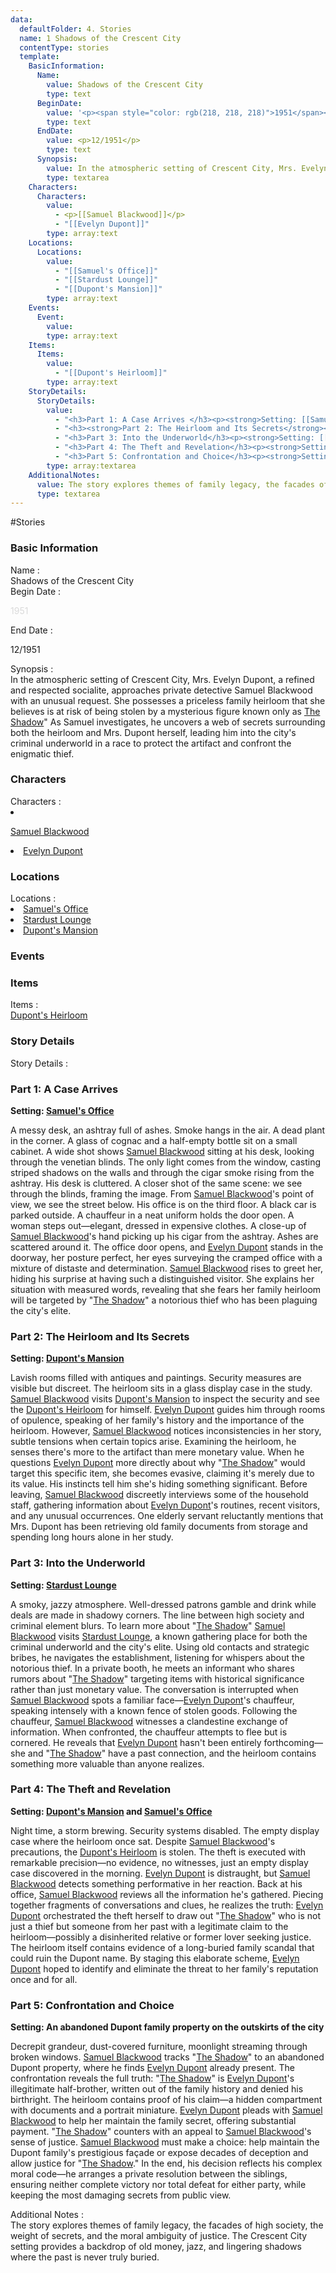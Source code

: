 ```yaml
---
data:
  defaultFolder: 4. Stories
  name: 1 Shadows of the Crescent City
  contentType: stories
  template:
    BasicInformation:
      Name:
        value: Shadows of the Crescent City
        type: text
      BeginDate:
        value: '<p><span style="color: rgb(218, 218, 218)">1951</span></p>'
        type: text
      EndDate:
        value: <p>12/1951</p>
        type: text
      Synopsis:
        value: In the atmospheric setting of Crescent City, Mrs. Evelyn Dupont, a refined and respected socialite, approaches private detective Samuel Blackwood with an unusual request. She possesses a priceless family heirloom that she believes is at risk of being stolen by a mysterious figure known only as [[The Shadow]]" As Samuel investigates, he uncovers a web of secrets surrounding both the heirloom and Mrs. Dupont herself, leading him into the city's criminal underworld in a race to protect the artifact and confront the enigmatic thief.
        type: textarea
    Characters:
      Characters:
        value:
          - <p>[[Samuel Blackwood]]</p>
          - "[[Evelyn Dupont]]"
        type: array:text
    Locations:
      Locations:
        value:
          - "[[Samuel's Office]]"
          - "[[Stardust Lounge]]"
          - "[[Dupont's Mansion]]"
        type: array:text
    Events:
      Event:
        value: 
        type: array:text
    Items:
      Items:
        value:
          - "[[Dupont's Heirloom]]"
        type: array:text
    StoryDetails:
      StoryDetails:
        value:
          - "<h3>Part 1: A Case Arrives </h3><p><strong>Setting: [[Samuel's Office]]</strong></p><p>A messy desk, an ashtray full of ashes. Smoke hangs in the air. A dead plant in the corner. A glass of cognac and a half-empty bottle sit on a small cabinet. A wide shot shows [[Samuel Blackwood]] sitting at his desk, looking through the venetian blinds. The only light comes from the window, casting striped shadows on the walls and through the cigar smoke rising from the ashtray. His desk is cluttered. A closer shot of the same scene: we see through the blinds, framing the image. From [[Samuel Blackwood]]'s point of view, we see the street below. His office is on the third floor. A black car is parked outside. A chauffeur in a neat uniform holds the door open. A woman steps out—elegant, dressed in expensive clothes. A close-up of [[Samuel Blackwood]]'s hand picking up his cigar from the ashtray. Ashes are scattered around it. The office door opens, and [[Evelyn Dupont]] stands in the doorway, her posture perfect, her eyes surveying the cramped office with a mixture of distaste and determination. [[Samuel Blackwood]] rises to greet her, hiding his surprise at having such a distinguished visitor. She explains her situation with measured words, revealing that she fears her family heirloom will be targeted by \"[[The Shadow]]\" a notorious thief who has been plaguing the city's elite.</p>"
          - "<h3><strong>Part 2: The Heirloom and Its Secrets</strong></h3><p><strong>Setting: [[Dupont's Mansion]]</strong></p><p>Lavish rooms filled with antiques and paintings. Security measures are visible but discreet. The heirloom sits in a glass display case in the study. [[Samuel Blackwood]] visits [[Dupont's Mansion]] to inspect the security and see the [[Dupont's Heirloom]] for himself. [[Evelyn Dupont]] guides him through rooms of opulence, speaking of her family's history and the importance of the heirloom. However, [[Samuel Blackwood]] notices inconsistencies in her story, subtle tensions when certain topics arise. Examining the heirloom, he senses there's more to the artifact than mere monetary value. When he questions [[Evelyn Dupont]] more directly about why \"[[The Shadow]]\" would target this specific item, she becomes evasive, claiming it's merely due to its value. His instincts tell him she's hiding something significant. Before leaving, [[Samuel Blackwood]] discreetly interviews some of the household staff, gathering information about [[Evelyn Dupont]]'s routines, recent visitors, and any unusual occurrences. One elderly servant reluctantly mentions that Mrs. Dupont has been retrieving old family documents from storage and spending long hours alone in her study.</p>"
          - "<h3>Part 3: Into the Underworld</h3><p><strong>Setting: [[Stardust Lounge]]</strong></p><p>A smoky, jazzy atmosphere. Well-dressed patrons gamble and drink while deals are made in shadowy corners. The line between high society and criminal element blurs. To learn more about \"[[The Shadow]]\" [[Samuel Blackwood]] visits [[Stardust Lounge]], a known gathering place for both the criminal underworld and the city's elite. Using old contacts and strategic bribes, he navigates the establishment, listening for whispers about the notorious thief. In a private booth, he meets an informant who shares rumors about \"[[The Shadow]]\" targeting items with historical significance rather than just monetary value. The conversation is interrupted when [[Samuel Blackwood]] spots a familiar face—[[Evelyn Dupont]]'s chauffeur, speaking intensely with a known fence of stolen goods. Following the chauffeur, [[Samuel Blackwood]] witnesses a clandestine exchange of information. When confronted, the chauffeur attempts to flee but is cornered. He reveals that [[Evelyn Dupont]] hasn't been entirely forthcoming—she and \"[[The Shadow]]\" have a past connection, and the heirloom contains something more valuable than anyone realizes.</p>"
          - "<h3>Part 4: The Theft and Revelation</h3><p><strong>Setting: [[Dupont's Mansion]] and [[Samuel's Office]]</strong></p><p>Night time, a storm brewing. Security systems disabled. The empty display case where the heirloom once sat. Despite [[Samuel Blackwood]]'s precautions, the [[Dupont's Heirloom]] is stolen. The theft is executed with remarkable precision—no evidence, no witnesses, just an empty display case discovered in the morning. [[Evelyn Dupont]] is distraught, but [[Samuel Blackwood]] detects something performative in her reaction. Back at his office, [[Samuel Blackwood]] reviews all the information he's gathered. Piecing together fragments of conversations and clues, he realizes the truth: [[Evelyn Dupont]] orchestrated the theft herself to draw out \"[[The Shadow]]\" who is not just a thief but someone from her past with a legitimate claim to the heirloom—possibly a disinherited relative or former lover seeking justice. The heirloom itself contains evidence of a long-buried family scandal that could ruin the Dupont name. By staging this elaborate scheme, [[Evelyn Dupont]] hoped to identify and eliminate the threat to her family's reputation once and for all.</p>"
          - "<h3>Part 5: Confrontation and Choice</h3><p><strong>Setting: An abandoned Dupont family property on the outskirts of the city</strong></p><p>Decrepit grandeur, dust-covered furniture, moonlight streaming through broken windows. [[Samuel Blackwood]] tracks \"[[The Shadow]]\" to an abandoned Dupont property, where he finds [[Evelyn Dupont]] already present. The confrontation reveals the full truth: \"[[The Shadow]]\" is [[Evelyn Dupont]]'s illegitimate half-brother, written out of the family history and denied his birthright. The heirloom contains proof of his claim—a hidden compartment with documents and a portrait miniature. [[Evelyn Dupont]] pleads with [[Samuel Blackwood]] to help her maintain the family secret, offering substantial payment. \"[[The Shadow]]\" counters with an appeal to [[Samuel Blackwood]]'s sense of justice. [[Samuel Blackwood]] must make a choice: help maintain the Dupont family's prestigious façade or expose decades of deception and allow justice for \"[[The Shadow]].\" In the end, his decision reflects his complex moral code—he arranges a private resolution between the siblings, ensuring neither complete victory nor total defeat for either party, while keeping the most damaging secrets from public view.</p>"
        type: array:textarea
    AdditionalNotes:
      value: The story explores themes of family legacy, the facades of high society, the weight of secrets, and the moral ambiguity of justice. The Crescent City setting provides a backdrop of old money, jazz, and lingering shadows where the past is never truly buried.
      type: textarea
---
```


#Stories

<div class="section level-3"><h3 class="section-header">Basic Information</h3><div class="section-content"><div class="content-container"><div class="field-container field-type-text"><div class="field-label">Name : </div><div class="field-value text-value">Shadows of the Crescent City</div></div><div class="field-container field-type-text"><div class="field-label">Begin Date : </div><div class="field-value text-value"><p><span style="color: rgb(218, 218, 218)">1951</span></p></div></div><div class="field-container field-type-text"><div class="field-label">End Date : </div><div class="field-value text-value"><p>12/1951</p></div></div><div class="field-container field-type-textarea"><div class="field-label">Synopsis : </div><div class="field-value"><div class="content-creation-textarea">In the atmospheric setting of Crescent City, Mrs. Evelyn Dupont, a refined and respected socialite, approaches private detective Samuel Blackwood with an unusual request. She possesses a priceless family heirloom that she believes is at risk of being stolen by a mysterious figure known only as <a data-href="The Shadow" href="The Shadow" class="internal-link" target="_blank" rel="noopener nofollow">The Shadow</a>" As Samuel investigates, he uncovers a web of secrets surrounding both the heirloom and Mrs. Dupont herself, leading him into the city's criminal underworld in a race to protect the artifact and confront the enigmatic thief.</div></div></div></div></div></div><div class="section-separator"></div><div class="section level-3"><h3 class="section-header">Characters</h3><div class="section-content"><div class="content-container"><div class="field-container field-type-array:text"><div class="field-label">Characters : </div><nav class="field-value array-container"><li class="array-item text-item"><p><a data-href="Samuel Blackwood" href="Samuel Blackwood" class="internal-link" target="_blank" rel="noopener nofollow">Samuel Blackwood</a></p></li><li class="array-item text-item"><a data-href="Evelyn Dupont" href="Evelyn Dupont" class="internal-link" target="_blank" rel="noopener nofollow">Evelyn Dupont</a></li></nav></div></div></div></div><div class="section-separator"></div><div class="section level-3"><h3 class="section-header">Locations</h3><div class="section-content"><div class="content-container"><div class="field-container field-type-array:text"><div class="field-label">Locations : </div><nav class="field-value array-container"><li class="array-item text-item"><a data-href="Samuel's Office" href="Samuel's Office" class="internal-link" target="_blank" rel="noopener nofollow">Samuel's Office</a></li><li class="array-item text-item"><a data-href="Stardust Lounge" href="Stardust Lounge" class="internal-link" target="_blank" rel="noopener nofollow">Stardust Lounge</a></li><li class="array-item text-item"><a data-href="Dupont's Mansion" href="Dupont's Mansion" class="internal-link" target="_blank" rel="noopener nofollow">Dupont's Mansion</a></li></nav></div></div></div></div><div class="section-separator"></div><div class="section level-3"><h3 class="section-header">Events</h3><div class="section-content"><div class="content-container"></div></div></div><div class="section-separator"></div><div class="section level-3"><h3 class="section-header">Items</h3><div class="section-content"><div class="content-container"><div class="field-container field-type-text"><div class="field-label">Items : </div><div class="field-value text-value"><a data-href="Dupont's Heirloom" href="Dupont's Heirloom" class="internal-link" target="_blank" rel="noopener nofollow">Dupont's Heirloom</a></div></div></div></div></div><div class="section-separator"></div><div class="section level-3"><h3 class="section-header">Story Details</h3><div class="section-content"><div class="content-container"><div class="field-container field-type-array:textarea"><div class="field-label">Story Details : </div><nav class="field-value array-container"><div class="array-item textarea-item content-creation-textarea"><h3>Part 1: A Case Arrives </h3><p><strong>Setting: <a data-href="Samuel's Office" href="Samuel's Office" class="internal-link" target="_blank" rel="noopener nofollow">Samuel's Office</a></strong></p><p>A messy desk, an ashtray full of ashes. Smoke hangs in the air. A dead plant in the corner. A glass of cognac and a half-empty bottle sit on a small cabinet. A wide shot shows <a data-href="Samuel Blackwood" href="Samuel Blackwood" class="internal-link" target="_blank" rel="noopener nofollow">Samuel Blackwood</a> sitting at his desk, looking through the venetian blinds. The only light comes from the window, casting striped shadows on the walls and through the cigar smoke rising from the ashtray. His desk is cluttered. A closer shot of the same scene: we see through the blinds, framing the image. From <a data-href="Samuel Blackwood" href="Samuel Blackwood" class="internal-link" target="_blank" rel="noopener nofollow">Samuel Blackwood</a>'s point of view, we see the street below. His office is on the third floor. A black car is parked outside. A chauffeur in a neat uniform holds the door open. A woman steps out—elegant, dressed in expensive clothes. A close-up of <a data-href="Samuel Blackwood" href="Samuel Blackwood" class="internal-link" target="_blank" rel="noopener nofollow">Samuel Blackwood</a>'s hand picking up his cigar from the ashtray. Ashes are scattered around it. The office door opens, and <a data-href="Evelyn Dupont" href="Evelyn Dupont" class="internal-link" target="_blank" rel="noopener nofollow">Evelyn Dupont</a> stands in the doorway, her posture perfect, her eyes surveying the cramped office with a mixture of distaste and determination. <a data-href="Samuel Blackwood" href="Samuel Blackwood" class="internal-link" target="_blank" rel="noopener nofollow">Samuel Blackwood</a> rises to greet her, hiding his surprise at having such a distinguished visitor. She explains her situation with measured words, revealing that she fears her family heirloom will be targeted by "<a data-href="The Shadow" href="The Shadow" class="internal-link" target="_blank" rel="noopener nofollow">The Shadow</a>" a notorious thief who has been plaguing the city's elite.</p></div><div class="array-item textarea-item content-creation-textarea"><h3><strong>Part 2: The Heirloom and Its Secrets</strong></h3><p><strong>Setting: <a data-href="Dupont's Mansion" href="Dupont's Mansion" class="internal-link" target="_blank" rel="noopener nofollow">Dupont's Mansion</a></strong></p><p>Lavish rooms filled with antiques and paintings. Security measures are visible but discreet. The heirloom sits in a glass display case in the study. <a data-href="Samuel Blackwood" href="Samuel Blackwood" class="internal-link" target="_blank" rel="noopener nofollow">Samuel Blackwood</a> visits <a data-href="Dupont's Mansion" href="Dupont's Mansion" class="internal-link" target="_blank" rel="noopener nofollow">Dupont's Mansion</a> to inspect the security and see the <a data-href="Dupont's Heirloom" href="Dupont's Heirloom" class="internal-link" target="_blank" rel="noopener nofollow">Dupont's Heirloom</a> for himself. <a data-href="Evelyn Dupont" href="Evelyn Dupont" class="internal-link" target="_blank" rel="noopener nofollow">Evelyn Dupont</a> guides him through rooms of opulence, speaking of her family's history and the importance of the heirloom. However, <a data-href="Samuel Blackwood" href="Samuel Blackwood" class="internal-link" target="_blank" rel="noopener nofollow">Samuel Blackwood</a> notices inconsistencies in her story, subtle tensions when certain topics arise. Examining the heirloom, he senses there's more to the artifact than mere monetary value. When he questions <a data-href="Evelyn Dupont" href="Evelyn Dupont" class="internal-link" target="_blank" rel="noopener nofollow">Evelyn Dupont</a> more directly about why "<a data-href="The Shadow" href="The Shadow" class="internal-link" target="_blank" rel="noopener nofollow">The Shadow</a>" would target this specific item, she becomes evasive, claiming it's merely due to its value. His instincts tell him she's hiding something significant. Before leaving, <a data-href="Samuel Blackwood" href="Samuel Blackwood" class="internal-link" target="_blank" rel="noopener nofollow">Samuel Blackwood</a> discreetly interviews some of the household staff, gathering information about <a data-href="Evelyn Dupont" href="Evelyn Dupont" class="internal-link" target="_blank" rel="noopener nofollow">Evelyn Dupont</a>'s routines, recent visitors, and any unusual occurrences. One elderly servant reluctantly mentions that Mrs. Dupont has been retrieving old family documents from storage and spending long hours alone in her study.</p></div><div class="array-item textarea-item content-creation-textarea"><h3>Part 3: Into the Underworld</h3><p><strong>Setting: <a data-href="Stardust Lounge" href="Stardust Lounge" class="internal-link" target="_blank" rel="noopener nofollow">Stardust Lounge</a></strong></p><p>A smoky, jazzy atmosphere. Well-dressed patrons gamble and drink while deals are made in shadowy corners. The line between high society and criminal element blurs. To learn more about "<a data-href="The Shadow" href="The Shadow" class="internal-link" target="_blank" rel="noopener nofollow">The Shadow</a>" <a data-href="Samuel Blackwood" href="Samuel Blackwood" class="internal-link" target="_blank" rel="noopener nofollow">Samuel Blackwood</a> visits <a data-href="Stardust Lounge" href="Stardust Lounge" class="internal-link" target="_blank" rel="noopener nofollow">Stardust Lounge</a>, a known gathering place for both the criminal underworld and the city's elite. Using old contacts and strategic bribes, he navigates the establishment, listening for whispers about the notorious thief. In a private booth, he meets an informant who shares rumors about "<a data-href="The Shadow" href="The Shadow" class="internal-link" target="_blank" rel="noopener nofollow">The Shadow</a>" targeting items with historical significance rather than just monetary value. The conversation is interrupted when <a data-href="Samuel Blackwood" href="Samuel Blackwood" class="internal-link" target="_blank" rel="noopener nofollow">Samuel Blackwood</a> spots a familiar face—<a data-href="Evelyn Dupont" href="Evelyn Dupont" class="internal-link" target="_blank" rel="noopener nofollow">Evelyn Dupont</a>'s chauffeur, speaking intensely with a known fence of stolen goods. Following the chauffeur, <a data-href="Samuel Blackwood" href="Samuel Blackwood" class="internal-link" target="_blank" rel="noopener nofollow">Samuel Blackwood</a> witnesses a clandestine exchange of information. When confronted, the chauffeur attempts to flee but is cornered. He reveals that <a data-href="Evelyn Dupont" href="Evelyn Dupont" class="internal-link" target="_blank" rel="noopener nofollow">Evelyn Dupont</a> hasn't been entirely forthcoming—she and "<a data-href="The Shadow" href="The Shadow" class="internal-link" target="_blank" rel="noopener nofollow">The Shadow</a>" have a past connection, and the heirloom contains something more valuable than anyone realizes.</p></div><div class="array-item textarea-item content-creation-textarea"><h3>Part 4: The Theft and Revelation</h3><p><strong>Setting: <a data-href="Dupont's Mansion" href="Dupont's Mansion" class="internal-link" target="_blank" rel="noopener nofollow">Dupont's Mansion</a> and <a data-href="Samuel's Office" href="Samuel's Office" class="internal-link" target="_blank" rel="noopener nofollow">Samuel's Office</a></strong></p><p>Night time, a storm brewing. Security systems disabled. The empty display case where the heirloom once sat. Despite <a data-href="Samuel Blackwood" href="Samuel Blackwood" class="internal-link" target="_blank" rel="noopener nofollow">Samuel Blackwood</a>'s precautions, the <a data-href="Dupont's Heirloom" href="Dupont's Heirloom" class="internal-link" target="_blank" rel="noopener nofollow">Dupont's Heirloom</a> is stolen. The theft is executed with remarkable precision—no evidence, no witnesses, just an empty display case discovered in the morning. <a data-href="Evelyn Dupont" href="Evelyn Dupont" class="internal-link" target="_blank" rel="noopener nofollow">Evelyn Dupont</a> is distraught, but <a data-href="Samuel Blackwood" href="Samuel Blackwood" class="internal-link" target="_blank" rel="noopener nofollow">Samuel Blackwood</a> detects something performative in her reaction. Back at his office, <a data-href="Samuel Blackwood" href="Samuel Blackwood" class="internal-link" target="_blank" rel="noopener nofollow">Samuel Blackwood</a> reviews all the information he's gathered. Piecing together fragments of conversations and clues, he realizes the truth: <a data-href="Evelyn Dupont" href="Evelyn Dupont" class="internal-link" target="_blank" rel="noopener nofollow">Evelyn Dupont</a> orchestrated the theft herself to draw out "<a data-href="The Shadow" href="The Shadow" class="internal-link" target="_blank" rel="noopener nofollow">The Shadow</a>" who is not just a thief but someone from her past with a legitimate claim to the heirloom—possibly a disinherited relative or former lover seeking justice. The heirloom itself contains evidence of a long-buried family scandal that could ruin the Dupont name. By staging this elaborate scheme, <a data-href="Evelyn Dupont" href="Evelyn Dupont" class="internal-link" target="_blank" rel="noopener nofollow">Evelyn Dupont</a> hoped to identify and eliminate the threat to her family's reputation once and for all.</p></div><div class="array-item textarea-item content-creation-textarea"><h3>Part 5: Confrontation and Choice</h3><p><strong>Setting: An abandoned Dupont family property on the outskirts of the city</strong></p><p>Decrepit grandeur, dust-covered furniture, moonlight streaming through broken windows. <a data-href="Samuel Blackwood" href="Samuel Blackwood" class="internal-link" target="_blank" rel="noopener nofollow">Samuel Blackwood</a> tracks "<a data-href="The Shadow" href="The Shadow" class="internal-link" target="_blank" rel="noopener nofollow">The Shadow</a>" to an abandoned Dupont property, where he finds <a data-href="Evelyn Dupont" href="Evelyn Dupont" class="internal-link" target="_blank" rel="noopener nofollow">Evelyn Dupont</a> already present. The confrontation reveals the full truth: "<a data-href="The Shadow" href="The Shadow" class="internal-link" target="_blank" rel="noopener nofollow">The Shadow</a>" is <a data-href="Evelyn Dupont" href="Evelyn Dupont" class="internal-link" target="_blank" rel="noopener nofollow">Evelyn Dupont</a>'s illegitimate half-brother, written out of the family history and denied his birthright. The heirloom contains proof of his claim—a hidden compartment with documents and a portrait miniature. <a data-href="Evelyn Dupont" href="Evelyn Dupont" class="internal-link" target="_blank" rel="noopener nofollow">Evelyn Dupont</a> pleads with <a data-href="Samuel Blackwood" href="Samuel Blackwood" class="internal-link" target="_blank" rel="noopener nofollow">Samuel Blackwood</a> to help her maintain the family secret, offering substantial payment. "<a data-href="The Shadow" href="The Shadow" class="internal-link" target="_blank" rel="noopener nofollow">The Shadow</a>" counters with an appeal to <a data-href="Samuel Blackwood" href="Samuel Blackwood" class="internal-link" target="_blank" rel="noopener nofollow">Samuel Blackwood</a>'s sense of justice. <a data-href="Samuel Blackwood" href="Samuel Blackwood" class="internal-link" target="_blank" rel="noopener nofollow">Samuel Blackwood</a> must make a choice: help maintain the Dupont family's prestigious façade or expose decades of deception and allow justice for "<a data-href="The Shadow" href="The Shadow" class="internal-link" target="_blank" rel="noopener nofollow">The Shadow</a>." In the end, his decision reflects his complex moral code—he arranges a private resolution between the siblings, ensuring neither complete victory nor total defeat for either party, while keeping the most damaging secrets from public view.</p></div></nav></div></div></div></div><div class="section-separator"></div><div class="field-container field-type-textarea"><div class="field-label">Additional Notes : </div><div class="field-value"><div class="content-creation-textarea">The story explores themes of family legacy, the facades of high society, the weight of secrets, and the moral ambiguity of justice. The Crescent City setting provides a backdrop of old money, jazz, and lingering shadows where the past is never truly buried.</div></div></div>